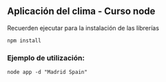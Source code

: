 ## Aplicación del clima - Curso node

Recuerden ejecutar para la instalación de las librerías
```
npm install
```
### Ejemplo de utilización:
```
node app -d "Madrid Spain"
```

